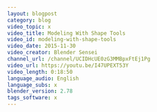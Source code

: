 ```yaml
---
layout: blogpost
category: blog
video_topic: x
video_title: Modeling With Shape Tools
video_id: modeling-with-shape-tools
video_date: 2015-11-30
video_creator: Blender Sensei
channel_url: /channel/UCIDHcUE0zG3MMBpxFtEj1Pg
video_url: https://youtu.be/I47UPEXT53Y
video_length: 0:18:50
language_audio: English
language_subs: x
blender_version: 2.78
tags_software: x
---
```

